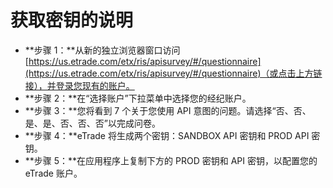 # **获取密钥的说明**
- **步骤 1：**从新的独立浏览器窗口访问 [https://us.etrade.com/etx/ris/apisurvey/#/questionnaire](https://us.etrade.com/etx/ris/apisurvey/#/questionnaire)（或点击上方链接），并登录您现有的账户。
- **步骤 2：**在“选择账户”下拉菜单中选择您的经纪账户。
- **步骤 3：**您将看到 7 个关于您使用 API 意图的问题。请选择“否、否、是、是、否、否、否”以完成问卷。
- **步骤 4：**eTrade 将生成两个密钥：SANDBOX API 密钥和 PROD API 密钥。
- **步骤 5：**在应用程序上复制下方的 PROD 密钥和 API 密钥，以配置您的 eTrade 账户。
